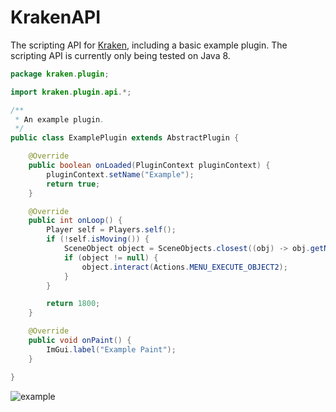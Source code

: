 # KrakenAPI
The scripting API for [Kraken](https://github.com/RSKraken), including a basic example plugin. The scripting API is currently only being tested on Java 8.

```Java
package kraken.plugin;

import kraken.plugin.api.*;

/**
 * An example plugin.
 */
public class ExamplePlugin extends AbstractPlugin {

    @Override
    public boolean onLoaded(PluginContext pluginContext) {
        pluginContext.setName("Example");
        return true;
    }

    @Override
    public int onLoop() {
        Player self = Players.self();
        if (!self.isMoving()) {
            SceneObject object = SceneObjects.closest((obj) -> obj.getName().toLowerCase().contains("bank booth"));
            if (object != null) {
                object.interact(Actions.MENU_EXECUTE_OBJECT2);
            }
        }

        return 1800;
    }

    @Override
    public void onPaint() {
        ImGui.label("Example Paint");
    }

}
```

![example](https://i.imgur.com/37tAJPh.png)
